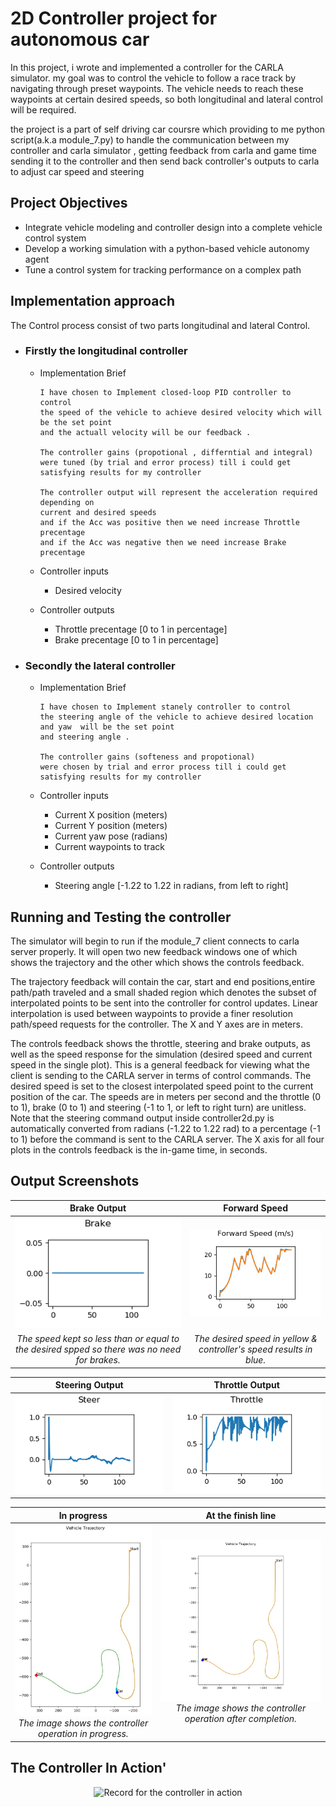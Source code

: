 
# 2D Controller project for autonomous car

In this project, i wrote and implemented a controller for the CARLA simulator.
my goal was to control the vehicle to follow a race track by navigating through preset waypoints.
The vehicle needs to reach these waypoints at certain desired speeds,
so both longitudinal and lateral control will be required.

the project is a part of self driving car coursre which providing to me python script(a.k.a module_7.py)
to handle the communication between my controller and carla simulator ,
getting feedback from carla and game time sending it to the controller
and then send back controller's outputs to carla to adjust car speed and steering
  
## Project Objectives

- Integrate vehicle modeling and controller design into a complete vehicle control system
- Develop a working simulation with a python-based vehicle autonomy agent
- Tune a control system for tracking performance on a complex path

## Implementation approach

The Control process consist of two parts longitudinal and lateral Control.

- ### Firstly the longitudinal controller

  - Implementation Brief

        I have chosen to Implement closed-loop PID controller to control
        the speed of the vehicle to achieve desired velocity which will be the set point
        and the actuall velocity will be our feedback .

        The controller gains (propotional , differntial and integral)
        were tuned (by trial and error process) till i could get
        satisfying results for my controller

        The controller output will represent the acceleration required depending on
        current and desired speeds
        and if the Acc was positive then we need increase Throttle precentage
        and if the Acc was negative then we need increase Brake precentage

  - Controller inputs
    - Desired velocity
  - Controller outputs
    - Throttle precentage [0 to 1 in percentage]
    - Brake precentage  [0 to 1 in percentage]

- ### Secondly the lateral controller

  - Implementation Brief

        I have chosen to Implement stanely controller to control
        the steering angle of the vehicle to achieve desired location and yaw  will be the set point
        and steering angle .

        The controller gains (softeness and propotional)
        were chosen by trial and error process till i could get
        satisfying results for my controller

  - Controller inputs
    - Current X position (meters)
    - Current Y position (meters)
    - Current yaw pose (radians)
    - Current waypoints to track
  - Controller outputs
    - Steering angle [-1.22 to 1.22 in radians, from left to right]

## Running and Testing the controller

The simulator will begin to run if the module_7 client connects to carla server properly.
It will open two new feedback windows one of which shows the trajectory and the other which shows the controls feedback.

The trajectory feedback will contain the car,
start and end positions,entire path/path traveled and a small shaded region
which denotes the subset of interpolated points to be sent into the controller for control updates.
Linear interpolation is used between waypoints to provide a finer resolution path/speed requests for the controller.
The X and Y axes are in meters.

The controls feedback shows the throttle, steering and brake outputs,
as well as the speed response for the simulation (desired speed and current speed in the single plot).
This is a general feedback for viewing what the client is sending to the CARLA server in terms of control commands.
The desired speed is set to the closest interpolated speed point to the current position of the car.
The speeds are in meters per second and the throttle (0 to 1), brake (0 to 1)
and steering (-1 to 1, or left to right turn) are unitless.
Note that the steering command output inside controller2d.py
is automatically converted from radians (-1.22 to 1.22 rad)
to a percentage (-1 to 1) before the command is sent to the CARLA server.
The X axis for all four plots in the controls feedback is the in-game time, in seconds.

## Output Screenshots

<center>

Brake Output            |  Forward Speed
:-------------------------:|:-------------------------:
![control panel(Brake)](controller_output/brake_output.png "Brake Output") |   ![control panel(Speed)](controller_output/forward_speed.png "Forward Speed")
 *The speed kept so less than or equal to the desired spped so there was no need for brakes.* | *The desired speed in yellow & controller's speed results in blue.*

Steering Output             |  Throttle Output
:-------------------------:|:-------------------------:
![control panel(Steering)](controller_output/steer_output.png "Steering Output")   |  ![control panel(Throttle)](controller_output/throttle_output.png "Throttle Output")

In progress             |  At the finish line
:-------------------------:|:-------------------------:
![In progress](media/sdc.jpg "In progress") *The image shows the controller operation in progress.* |  ![At the finish line](controller_output/trajectory.png "At the finish line") *The image shows the controller operation after completion.*

</center>

## The Controller In Action'

<center>

![Record for the controller in action](media/cover.gif)

</center>

